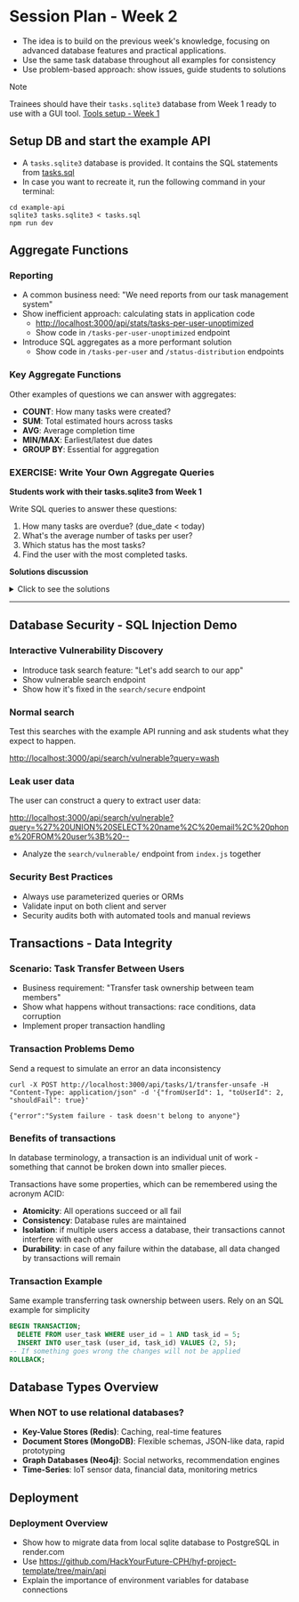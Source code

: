 # Session Plan - Week 2

- The idea is to build on the previous week's knowledge, focusing on advanced database features and practical applications.
- Use the same task database throughout all examples for consistency
- Use problem-based approach: show issues, guide students to solutions

> [!NOTE]
> Trainees should have their `tasks.sqlite3` database from Week 1 ready to use with a GUI tool. [Tools setup - Week 1](../week1/preparation.md#tools-setup)


## Setup DB and start the example API

- A `tasks.sqlite3` database is provided. It contains the SQL statements from [tasks.sql](../week1/session-materials/tasks.sql)
- In case you want to recreate it, run the following command in your terminal:

```shell
cd example-api
sqlite3 tasks.sqlite3 < tasks.sql
npm run dev
```

## Aggregate Functions

### Reporting
- A common business need: "We need reports from our task management system"
- Show inefficient approach: calculating stats in application code
  - <http://localhost:3000/api/stats/tasks-per-user-unoptimized>
  - Show code in `/tasks-per-user-unoptimized` endpoint
- Introduce SQL aggregates as a more performant solution
  - Show code in `/tasks-per-user` and `/status-distribution` endpoints

### Key Aggregate Functions
Other examples of questions we can answer with aggregates:
- **COUNT**: How many tasks were created?
- **SUM**: Total estimated hours across tasks
- **AVG**: Average completion time
- **MIN/MAX**: Earliest/latest due dates
- **GROUP BY**: Essential for aggregation

### EXERCISE: Write Your Own Aggregate Queries

**Students work with their tasks.sqlite3 from Week 1**

Write SQL queries to answer these questions:
1. How many tasks are overdue? (due_date < today)
2. What's the average number of tasks per user?
3. Which status has the most tasks?
4. Find the user with the most completed tasks.

**Solutions discussion**

<details>
<summary>Click to see the solutions</summary>

This can be executed directly in the SQLite command line or any SQLite client.
```sql
-- Count overdue tasks
SELECT COUNT(*) AS overdue_count
FROM task
WHERE due_date < DATE('now');

-- Average tasks per user
SELECT AVG(task_count) AS average_tasks
FROM (
  SELECT user_id, COUNT(*) AS task_count
  FROM user_task
  GROUP BY user_id
);

-- Status with most tasks
SELECT s.name, COUNT(*) AS task_count
FROM task t
JOIN status s ON t.status_id = s.id
GROUP BY s.id, s.name
ORDER BY task_count DESC
LIMIT 1;

-- User with most completed tasks (status_id = 3 for 'Done')
SELECT u.name, COUNT(*) AS completed_tasks
FROM user u
JOIN user_task ut ON u.id = ut.user_id
JOIN task t ON ut.task_id = t.id
WHERE t.status_id = 3
GROUP BY u.id, u.name
ORDER BY completed_tasks DESC
LIMIT 1;
```
</details>

---

## Database Security - SQL Injection Demo

### Interactive Vulnerability Discovery

- Introduce task search feature: "Let's add search to our app"
- Show vulnerable search endpoint
- Show how it's fixed in the `search/secure` endpoint

### Normal search

Test this searches with the example API running and ask students what they expect to happen.

<http://localhost:3000/api/search/vulnerable?query=wash>

### Leak user data

The user can construct a query to extract user data:

<http://localhost:3000/api/search/vulnerable?query=%27%20UNION%20SELECT%20name%2C%20email%2C%20phone%20FROM%20user%3B%20-->

- Analyze the `search/vulnerable/` endpoint from `index.js` together

### Security Best Practices

- Always use parameterized queries or ORMs
- Validate input on both client and server
- Security audits both with automated tools and manual reviews

## Transactions - Data Integrity

### Scenario: Task Transfer Between Users

- Business requirement: "Transfer task ownership between team members"
- Show what happens without transactions: race conditions, data corruption
- Implement proper transaction handling

### Transaction Problems Demo

Send a request to simulate an error an data inconsistency

```shell
curl -X POST http://localhost:3000/api/tasks/1/transfer-unsafe -H "Content-Type: application/json" -d '{"fromUserId": 1, "toUserId": 2, "shouldFail": true}'

{"error":"System failure - task doesn't belong to anyone"}
```

### Benefits of transactions

In database terminology, a transaction is an individual unit of work - something that cannot be broken down into smaller pieces.

Transactions have some properties, which can be remembered using the acronym ACID:

- **Atomicity**: All operations succeed or all fail
- **Consistency**: Database rules are maintained
- **Isolation**: if multiple users access a database, their transactions cannot interfere with each other
- **Durability**: in case of any failure within the database, all data changed by transactions will remain

### Transaction Example

Same example transferring task ownership between users. Rely on an SQL example for simplicity

```sql
BEGIN TRANSACTION;
  DELETE FROM user_task WHERE user_id = 1 AND task_id = 5;
  INSERT INTO user_task (user_id, task_id) VALUES (2, 5);
-- If something goes wrong the changes will not be applied
ROLLBACK;
```

## Database Types Overview

### When NOT to use relational databases?

- **Key-Value Stores (Redis)**: Caching, real-time features
- **Document Stores (MongoDB)**: Flexible schemas, JSON-like data, rapid prototyping
- **Graph Databases (Neo4j)**: Social networks, recommendation engines
- **Time-Series**: IoT sensor data, financial data, monitoring metrics

## Deployment

### Deployment Overview

- Show how to migrate data from local sqlite database to PostgreSQL in render.com
- Use <https://github.com/HackYourFuture-CPH/hyf-project-template/tree/main/api>
- Explain the importance of environment variables for database connections

